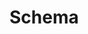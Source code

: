 # Schema

<div id="swagger-ui"></div>
<link rel="stylesheet" type="text/css" href="//unpkg.com/swagger-ui-dist@3/swagger-ui.css" />
<script src="//unpkg.com/swagger-ui-dist@3/swagger-ui-bundle.js"></script>
<script>
var href = window.location.href.toString();
const schema_path = href.replace("html", "yaml")
const ui = SwaggerUIBundle({
    url: schema_path,
    dom_id: '#swagger-ui',
    presets: [
        SwaggerUIBundle.presets.apis,
        SwaggerUIBundle.SwaggerUIStandalonePreset
    ],
    layout: "BaseLayout",
    supportedSubmitMethods: [],
    apisSorter : "alpha"
    });
</script>